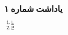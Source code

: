  # یاداشت شماره ۱
1. [L](https://cdn.irdanlod.ir/?s=4&f=/files/Movie/2022/P/Prey.2022.720p.Farsi.Dubbed.mkv)
1. [P](https://cdn.irdanlod.ir/?s=2&f=/Animation/2022/L/Luck.2022.720p.Farsi.Dubbed.mkv)

